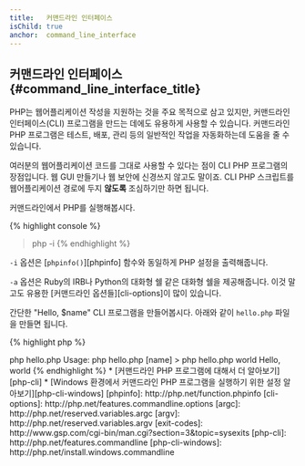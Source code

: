 ```yaml
---
title:   커맨드라인 인터페이스
isChild: true
anchor:  command_line_interface
---
```


## 커맨드라인 인터페이스 {#command_line_interface_title}

PHP는 웹어플리케이션 작성을 지원하는 것을 주요 목적으로 삼고 있지만, 커맨드라인 인터페이스(CLI) 프로그램을 만드는 데에도 유용하게 사용할 수 있습니다.
커맨드라인 PHP 프로그램은 테스트, 배포, 관리 등의 일반적인 작업을 자동화하는데 도움을 줄 수 있습니다.

여러분의 웹어플리케이션 코드를 그대로 사용할 수 있다는 점이 CLI PHP 프로그램의 장점입니다. 웹 GUI 만들기나 웹 보안에 신경쓰지 않고도 말이죠.
CLI PHP 스크립트를 웹어플리케이션 경로에 두지 **않도록** 조심하기만 하면 됩니다.

커맨드라인에서 PHP를 실행해봅시다.

{% highlight console %}
> php -i
{% endhighlight %}

`-i` 옵션은 [`phpinfo()`][phpinfo] 함수와 동일하게 PHP 설정을 출력해줍니다.

`-a` 옵션은 Ruby의 IRB나 Python의 대화형 쉘 같은 대화형 쉘을 제공해줍니다. 이것 말고도 유용한 [커맨드라인 옵션들][cli-options]이 많이 있습니다.

간단한 "Hello, $name" CLI 프로그램을 만들어봅시다. 아래와 같이 `hello.php` 파일을 만들면 됩니다.

{% highlight php %}
<?php
if ($argc !== 2) {
    echo "Usage: php hello.php [name].\n";
    exit(1);
}
$name = $argv[1];
echo "Hello, $name\n";
{% endhighlight %}

PHP는 스크립트가 실행될 때 주어진 인자를 가지고 특별한 변수 두 개를 설정합니다. [`$argc`][argc]는 인자 *개수*를 나타내는 정수값이고,
[`$argv`][argv]는 각 인자 *값*이 들어있는 배열입니다. 첫 번째 인자는 항상 PHP 스크립트 파일 이름입니다. 
이 경우에는 `hello.php`가 들어있게 됩니다.

`exit()` 표현식은 0이 아닌 숫자와 함께 사용하여, 커맨드가 실패했다는 것을 쉘에 알려주는데 사용합니다. 
흔히 사용되는 종료 코드를 [이곳에서][exit-codes] 볼 수 있습니다.

커맨드라인에서 아래와 같이 실행해봅시다.

{% highlight console %}
> php hello.php
Usage: php hello.php [name]
> php hello.php world
Hello, world
{% endhighlight %}


 * [커맨드라인 PHP 프로그램에 대해서 더 알아보기][php-cli]
 * [Windows 환경에서 커맨드라인 PHP 프로그램을 실행하기 위한 설정 알아보기][php-cli-windows]


[phpinfo]: http://php.net/function.phpinfo
[cli-options]: http://php.net/features.commandline.options
[argc]: http://php.net/reserved.variables.argc
[argv]: http://php.net/reserved.variables.argv
[exit-codes]: http://www.gsp.com/cgi-bin/man.cgi?section=3&amp;topic=sysexits
[php-cli]: http://php.net/features.commandline
[php-cli-windows]: http://php.net/install.windows.commandline
